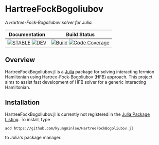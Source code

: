 # HartreeFockBogoliubov

*A Hartree-Fock-Bogoliubov solver for Julia.*

| **Documentation** | **Build Status** |
|:-----------------:|:----------------:|
| [![**STABLE**][docs-stable-img]][docs-stable-url] [![**DEV**][docs-dev-img]][docs-dev-url] | [![Build][githubaction-img]][githubaction-url] [![Code Coverage][codecov-img]][codecov-url] |

## Overview

HartreeFockBogoliubov.jl is a [Julia](https://julialang.org) package for solving interacting fermion Hamiltonian using Hartree-Fock-Bogoliubov (HFB) approach. This project aims to assist fast development of HFB solver for a generic interacting Hamiltonian.

## Installation

HartreeFockBogoliubov.jl is currently not registered in the [Julia Package Listing](https://pkg.julialang.org). To install, type
```
add https://github.com/kyungminlee/HartreeFockBogoliubov.jl
```
to Julia's package manager.

[docs-stable-img]: https://img.shields.io/badge/docs-stable-blue.svg
[docs-stable-url]: http://kyungminlee.org/HartreeFockBogoliubov.jl/stable
[docs-dev-img]: https://img.shields.io/badge/docs-dev-blue.svg
[docs-dev-url]: http://kyungminlee.org/HartreeFockBogoliubov.jl/dev

[githubaction-img]: https://github.com/kyungminlee/HartreeFockBogoliubov.jl/workflows/Build/badge.svg
[githubaction-url]: https://github.com/kyungminlee/HartreeFockBogoliubov.jl/actions?query=workflow%3ABuild

[codecov-img]: https://codecov.io/gh/kyungminlee/HartreeFockBogoliubov.jl/branch/master/graph/badge.svg
[codecov-url]: https://codecov.io/gh/kyungminlee/HartreeFockBogoliubov.jl
